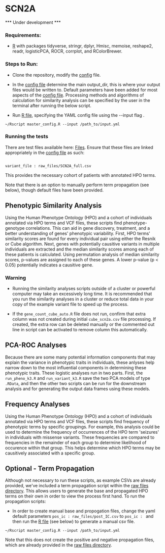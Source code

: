 # SCN2A

*** Under development ***

### Requirements:
* [R](https://www.r-project.org/) with packages tidyverse, stringr, dplyr, Hmisc, memoise, reshape2, readr, logisticPCA, ROCR, corrplot, and RColorBrewer.

### Steps to Run:
* Clone the repository, modify the [config](https://github.com/helbig-lab/SCN2A/blob/develop/input.yml) file.

* In the [config file](https://github.com/helbig-lab/SCN2A/blob/develop/input.yml) determine the main output_dir, this is where your output files would be written to.  Default parameters have been added for most aspects of the [config file](https://github.com/helbig-lab/SCN2A/blob/develop/input.yml). Processing methods and algorithms of calculation for similarity analysis can be specified by the user in the terminal after running the below script. 

* Run [R file](https://github.com/helbig-lab/SCN2A/blob/develop/master_config.R), specifying the YAML config file using the --input flag .

```
~/Rscript master_config.R --input /path_to/input.yml
```

### Running the tests
There are test files available here: [Files](https://github.com/helbig-lab/SCN2A/tree/develop/raw_files). Ensure that these files are linked appropriately in the [config file](https://github.com/helbig-lab/SCN2A/blob/develop/input.yml) as such:

```

variant_file : raw_files/SCN2A_full.csv 

```

This provides the necessary cohort of patients with annotated HPO terms.

Note that there is an option to manually perform term propagation (see below), though default files have been provided.

## Phenotypic Similarity Analysis
Using the Human Phenotype Ontology (HPO) and a cohort of individuals annotated via HPO terms and VCF files, these scripts find phenotype-genotype correlations. This can aid in gene discovery, treatment, and a better understanding of genes' phenotypic variability. First, HPO terms' similarity scores are found for every individual pair using either the Resnik or Cube algorithm. Next, genes with potentially causitive variants in multiple individuals are extracted and the median similarity scores among each of these patients is calculated. Using permutation analysis of median similarity scores, p-values are assigned to each of these genes. A lower p-value (p < 0.05) potentially indicates a causitive gene.

### Warning
* Running the similarity analyses scripts outside of a cluster or powerful computer may take an excessively long time.  It is recommended that you run the similarity analyses in a cluster or reduce total data in your copy of the example variant file to speed up the process.

* If the ```gene_count_cube_auto.R``` file does not run, confirm that extra column was not created during initial ```cube_scn2a.csv``` file processing.  If created, the extra row can be deleted manually or the commented out line in script can be activated to remove column this automatically.

## PCA-ROC Analyses
Because there are some many potential information components that may explain the variance in phenotypic traits in individuals, these anlyses help narrow down to the most influential components in determining these phenotypic traits. These logistic analyses run in two parts.  First, the ```run_pheno_k3.R``` and  ```run_variant_k3.R``` save the two PCA models of type ```.RData```, and then the other two scripts can be run for the downstream analysis and for generating the output data frames using these models.  

## Frequency Analyses
Using the Human Phenotype Ontology (HPO) and a cohort of individuals annotated via HPO terms and VCF files, these scripts find frequency of phenotypic terms by specific groupings. For example, this analysis could be used to determine the frequency of occurrences of the HPO term 'seizures' in individuals with missense variants.  These frequencies are compared to frequencies in the remainder of each group to determine likelihood of occurence within that group. This helps determine which HPO terms may be causitively associated with a specific group. 

## Optional - Term Propagation
Although not necessary to run these scripts, as example CSVs are already provided, we've included a term propagation script within the [raw files directory](https://github.com/helbig-lab/SCN2A/tree/develop/raw_files). This allows users to generate the base and propagated HPO terms on their own in order to view the process first hand. To run the propagation scripts:

* In order to create manual base and propogation files, change the yaml default parameters ``` pos_ic : raw_files/post_IC.csv ``` to ``` pos_ic :  ``` and then run the [R file](https://github.com/helbig-lab/SCN2A/blob/develop/master_config.R) (see below) to generate a manual csv file.

```
~/Rscript master_config.R --input /path_to/input.yml
```

Note that this does not create the positive and negative propagation files, which are already provided in the [raw files directory](https://github.com/helbig-lab/SCN2A/tree/develop/raw_files).


